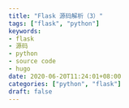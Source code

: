 ```yaml
---
title: "Flask 源码解析（3）"
tags: ["flask", "python"]
keywords: 
- flask
- 源码
- python
- source code
- hugo
date: 2020-06-20T11:24:01+08:00
categories: ["python", "flask"]
draft: false
---
```


